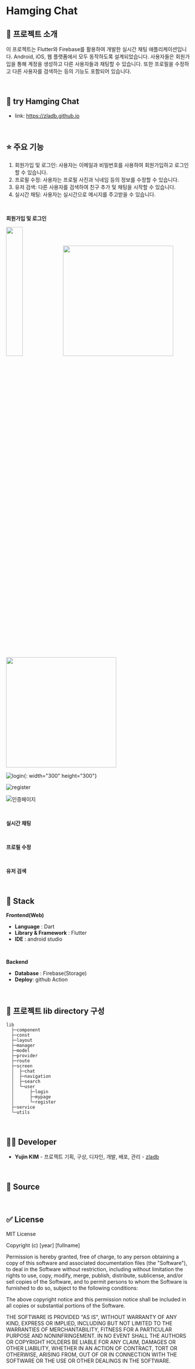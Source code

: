 # Hamging Chat

## 📝 프로젝트 소개

이 프로젝트는 Flutter와 Firebase를 활용하여 개발한 실시간 채팅 애플리케이션입니다. Android, iOS, 웹 플랫폼에서 모두 동작하도록 설계되었습니다. 사용자들은 회원가입을 통해 계정을 생성하고 다른 사용자들과 채팅할 수 있습니다. 또한 프로필을 수정하고 다른 사용자를 검색하는 등의 기능도 포함되어 있습니다.  

<br/>

## 🫡 try Hamging Chat
- link: https://zladb.github.io  

<br/>

## ⭐ 주요 기능

1. 회원가입 및 로그인: 사용자는 이메일과 비밀번호를 사용하여 회원가입하고 로그인할 수 있습니다.
2. 프로필 수정: 사용자는 프로필 사진과 닉네임 등의 정보를 수정할 수 있습니다.
3. 유저 검색: 다른 사용자를 검색하여 친구 추가 및 채팅을 시작할 수 있습니다.
4. 실시간 채팅: 사용자는 실시간으로 메시지를 주고받을 수 있습니다.

<br/>

**회원가입 및 로그인**  

<img src="https://github.com/zladb/chatting_application/assets/68093782/792d3aab-f00c-45d2-867b-5643682d5933" width=30% />

<img src="https://github.com/zladb/chatting_application/assets/68093782/1e5cb9f5-f606-44f4-a5cd-a9dc1753e045" width="300" />

<img src="https://github.com/zladb/chatting_application/assets/68093782/18682943-812f-4ee7-af9e-d5e033303dca" width="300" />


![login](https://github.com/zladb/chatting_application/assets/68093782/792d3aab-f00c-45d2-867b-5643682d5933){: width="300" height="300"}

![register](https://github.com/zladb/chatting_application/assets/68093782/1e5cb9f5-f606-44f4-a5cd-a9dc1753e045)

![인증페이지](https://github.com/zladb/chatting_application/assets/68093782/18682943-812f-4ee7-af9e-d5e033303dca)

<br/>

**실시간 채팅**

<br/>

**프로필 수정**

<br/>

**유저 검색**

<br/>

## 🔧 Stack

**Frontend(Web)**
- **Language** : Dart
- **Library & Framework** : Flutter
- **IDE** : android studio
<br />

**Backend**
- **Database** : Firebase(Storage)
- **Deploy**: github Action

<br/>

## 🐚 프로젝트 lib directory 구성

```
lib
  ├─component
  ├─const
  ├─layout
  ├─manager
  ├─model
  ├─provider
  ├─route
  ├─screen
  │  ├─chat
  │  ├─navigation
  │  ├─search
  │  └─user
  │      ├─login
  │      ├─mypage
  │      └─register
  ├─service
  └─utils
```

<br/>

## 🙋‍♂️ Developer

* **Yujin KIM** - 프로젝트 기획, 구상, 디자인, 개발, 배포, 관리 - [zladb](https://github.com/zladb)

<br/>

## 👾 Source



<br/>

## ✅ License

MIT License

Copyright (c) [year] [fullname]

Permission is hereby granted, free of charge, to any person obtaining a copy
of this software and associated documentation files (the "Software"), to deal
in the Software without restriction, including without limitation the rights
to use, copy, modify, merge, publish, distribute, sublicense, and/or sell
copies of the Software, and to permit persons to whom the Software is
furnished to do so, subject to the following conditions:

The above copyright notice and this permission notice shall be included in all
copies or substantial portions of the Software.

THE SOFTWARE IS PROVIDED "AS IS", WITHOUT WARRANTY OF ANY KIND, EXPRESS OR
IMPLIED, INCLUDING BUT NOT LIMITED TO THE WARRANTIES OF MERCHANTABILITY,
FITNESS FOR A PARTICULAR PURPOSE AND NONINFRINGEMENT. IN NO EVENT SHALL THE
AUTHORS OR COPYRIGHT HOLDERS BE LIABLE FOR ANY CLAIM, DAMAGES OR OTHER
LIABILITY, WHETHER IN AN ACTION OF CONTRACT, TORT OR OTHERWISE, ARISING FROM,
OUT OF OR IN CONNECTION WITH THE SOFTWARE OR THE USE OR OTHER DEALINGS IN THE
SOFTWARE.

